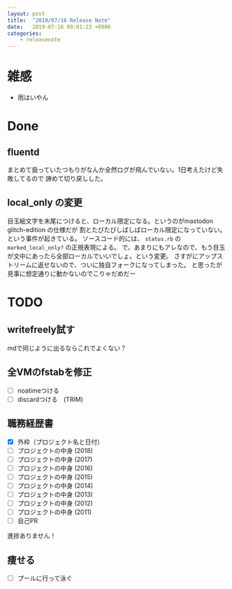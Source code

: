 ```yaml
---
layout: post
title:  "2019/07/16 Release Note"
date:   2019-07-16 09:01:23 +0900
categories:
    - releasenote
---
```

# 雑感

* 雨はいやん

# Done

## fluentd

まとめて扱っていたつもりがなんか全然ログが飛んでいない。1日考えたけど失敗してるので
諦めて切り戻しした。

## local_only の変更

目玉絵文字を末尾につけると、ローカル限定になる。というのがmastodon glitch-edition の仕様だが
割とたびたびしばしばローカル限定になっていない。という事件が起きている。
ソースコード的には、  `status.rb` の `marked_local_only?` の正規表現による。
で、あまりにもアレなので、もう目玉が文中にあったら全部ローカルでいいでしょ。という変更。
さすがにアップストリームに返せないので、ついに独自フォークになってしまった。
と思ったが見事に想定通りに動かないのでこりゃだめだー

# TODO 

## writefreely試す

mdで同じように出るならこれでよくない？

## 全VMのfstabを修正

- [ ] noatimeつける
- [ ] discardつける　(TRIM)

## 職務経歴書

- [x] 外枠（プロジェクト名と日付）
- [ ] プロジェクトの中身 (2018)
- [ ] プロジェクトの中身 (2017)
- [ ] プロジェクトの中身 (2016)
- [ ] プロジェクトの中身 (2015)
- [ ] プロジェクトの中身 (2014)
- [ ] プロジェクトの中身 (2013)
- [ ] プロジェクトの中身 (2012)
- [ ] プロジェクトの中身 (2011)
- [ ] 自己PR

進捗ありません！

## 痩せる

- [ ] プールに行って泳ぐ

